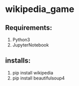 # wikipedia_game 

## Requirements: 
  1. Python3
  2. JupyterNotebook
## installs:
  1. pip install wikipedia
  2. pip install beautifulsoup4
